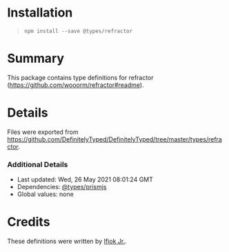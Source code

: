 # Installation
> `npm install --save @types/refractor`

# Summary
This package contains type definitions for refractor (https://github.com/wooorm/refractor#readme).

# Details
Files were exported from https://github.com/DefinitelyTyped/DefinitelyTyped/tree/master/types/refractor.

### Additional Details
 * Last updated: Wed, 26 May 2021 08:01:24 GMT
 * Dependencies: [@types/prismjs](https://npmjs.com/package/@types/prismjs)
 * Global values: none

# Credits
These definitions were written by [Ifiok Jr.](https://github.com/ifiokjr).
